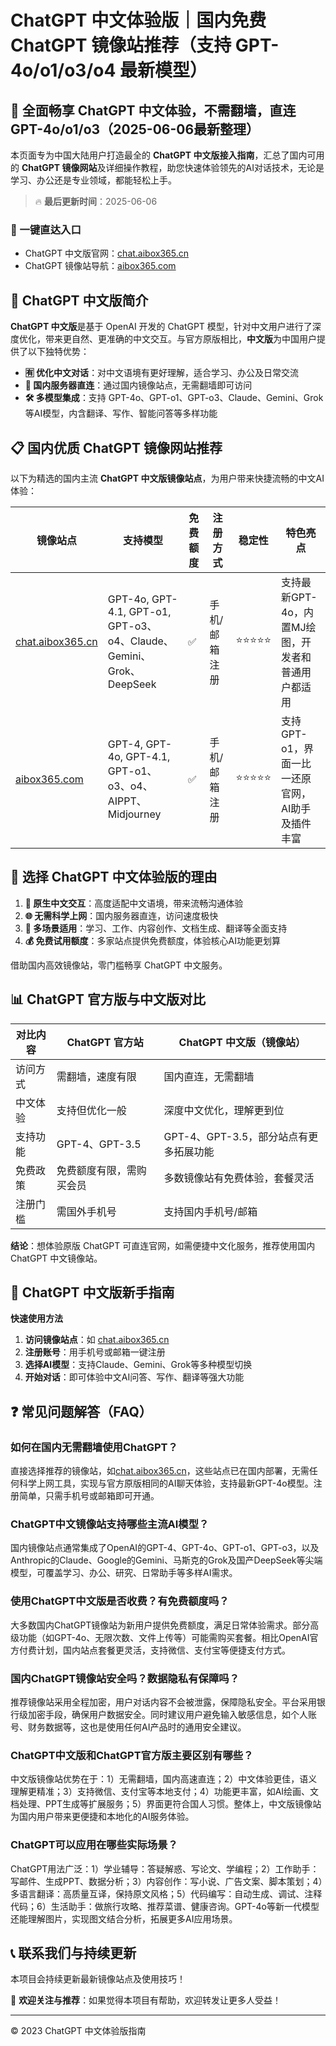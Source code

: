 # ChatGPT 中文体验版｜国内免费 ChatGPT 镜像站推荐（支持 GPT-4o/o1/o3/o4 最新模型）

## 📢 全面畅享 ChatGPT 中文体验，不需翻墙，直连 GPT-4o/o1/o3（2025-06-06最新整理）

本页面专为中国大陆用户打造最全的 **ChatGPT 中文版接入指南**，汇总了国内可用的 **ChatGPT 镜像网站**及详细操作教程，助您快速体验领先的AI对话技术，无论是学习、办公还是专业领域，都能轻松上手。

> 🔥 **最后更新时间**：2025-06-06

### 🚀 一键直达入口

- ChatGPT 中文版官网：[chat.aibox365.cn](https://chat.aibox365.cn)
- ChatGPT 镜像站导航：[aibox365.com](https://aibox365.com)

## 🤔 ChatGPT 中文版简介

**ChatGPT 中文版**是基于 OpenAI 开发的 ChatGPT 模型，针对中文用户进行了深度优化，带来更自然、更准确的中文交互。与官方原版相比，**中文版**为中国用户提供了以下独特优势：

- **🈶 优化中文对话**：对中文语境有更好理解，适合学习、办公及日常交流
- **🚀 国内服务器直连**：通过国内镜像站点，无需翻墙即可访问
- **🛠️ 多模型集成**：支持 GPT-4o、GPT-o1、GPT-o3、Claude、Gemini、Grok 等AI模型，内含翻译、写作、智能问答等多样功能

## 📋 国内优质 ChatGPT 镜像网站推荐

以下为精选的国内主流 **ChatGPT 中文版镜像站点**，为用户带来快捷流畅的中文AI体验：

| 镜像站点 | 支持模型 | 免费额度 | 注册方式 | 稳定性 | 特色亮点 |
|----------|----------|----------|----------|--------|----------|
| [chat.aibox365.cn](https://chat.aibox365.cn) | GPT-4o, GPT-4.1, GPT-o1, GPT-o3、o4、Claude、Gemini、Grok、DeepSeek | ✅ | 手机/邮箱注册 | ⭐⭐⭐⭐⭐ | 支持最新GPT-4o，内置MJ绘图，开发者和普通用户都适用 |
| [aibox365.com](https://aibox365.com) | GPT-4, GPT-4o, GPT-4.1, GPT-o1、o3、o4、AIPPT、Midjourney | ✅ | 手机/邮箱注册 | ⭐⭐⭐⭐⭐ | 支持GPT-o1，界面一比一还原官网，AI助手及插件丰富 |

## 🌟 选择 ChatGPT 中文体验版的理由

1. **📝 原生中文交互**：高度适配中文语境，带来流畅沟通体验
2. **🌐 无需科学上网**：国内服务器直连，访问速度极快
3. **🎯 多场景适用**：学习、工作、内容创作、文档生成、翻译等全面支持
4. **💰 免费试用额度**：多家站点提供免费额度，体验核心AI功能更划算

借助国内高效镜像站，零门槛畅享 ChatGPT 中文服务。

## 📊 ChatGPT 官方版与中文版对比

| 对比内容 | ChatGPT 官方站 | ChatGPT 中文版（镜像站） |
|----------|----------------|--------------------------|
| 访问方式 | 需翻墙，速度有限 | 国内直连，无需翻墙 |
| 中文体验 | 支持但优化一般 | 深度中文优化，理解更到位 |
| 支持功能 | GPT-4、GPT-3.5 | GPT-4、GPT-3.5，部分站点有更多拓展功能 |
| 免费政策 | 免费额度有限，需购买会员 | 多数镜像站有免费体验，套餐灵活 |
| 注册门槛 | 需国外手机号 | 支持国内手机号/邮箱 |

**结论**：想体验原版 ChatGPT 可直连官网，如需便捷中文化服务，推荐使用国内 ChatGPT 中文镜像站。

## 📝 ChatGPT 中文版新手指南

**快速使用方法**

1. **访问镜像站点**：如 [chat.aibox365.cn](https://chat.aibox365.cn)
2. **注册账号**：用手机号或邮箱一键注册
3. **选择AI模型**：支持Claude、Gemini、Grok等多种模型切换
4. **开始对话**：即可体验中文AI问答、写作、翻译等强大功能

## ❓ 常见问题解答（FAQ）

### 如何在国内无需翻墙使用ChatGPT？

直接选择推荐的镜像站，如[chat.aibox365.cn](https://chat.aibox365.cn)，这些站点已在国内部署，无需任何科学上网工具，实现与官方原版相同的AI聊天体验，支持最新GPT-4o模型。注册简单，只需手机号或邮箱即可开通。

### ChatGPT中文镜像站支持哪些主流AI模型？

国内镜像站点通常集成了OpenAI的GPT-4、GPT-4o、GPT-o1、GPT-o3，以及Anthropic的Claude、Google的Gemini、马斯克的Grok及国产DeepSeek等尖端模型，可覆盖学习、办公、研究、日常助手等多样AI需求。

### 使用ChatGPT中文版是否收费？有免费额度吗？

大多数国内ChatGPT镜像站为新用户提供免费额度，满足日常体验需求。部分高级功能（如GPT-4o、无限次数、文件上传等）可能需购买套餐。相比OpenAI官方付费计划，国内站点套餐更灵活，支持微信、支付宝等便捷支付方式。

### 国内ChatGPT镜像站安全吗？数据隐私有保障吗？

推荐镜像站采用全程加密，用户对话内容不会被泄露，保障隐私安全。平台采用银行级加密手段，确保用户数据安全。同时建议用户避免输入敏感信息，如个人账号、财务数据等，这也是使用任何AI产品时的通用安全建议。

### ChatGPT中文版和ChatGPT官方版主要区别有哪些？

中文版镜像站优势在于：1）无需翻墙，国内高速直连；2）中文体验更佳，语义理解更精准；3）支持微信、支付宝等本地支付；4）功能更丰富，如AI绘画、文档处理、PPT生成等扩展服务；5）界面更符合国人习惯。整体上，中文版镜像站为国内用户带来更便捷和本地化的AI服务体验。

### ChatGPT可以应用在哪些实际场景？

ChatGPT用法广泛：1）学业辅导：答疑解惑、写论文、学编程；2）工作助手：写邮件、生成PPT、数据分析；3）内容创作：写小说、广告文案、脚本策划；4）多语言翻译：高质量互译，保持原文风格；5）代码编写：自动生成、调试、注释代码；6）生活助手：做旅行攻略、推荐菜谱、健康咨询。GPT-4o等新一代模型还能理解图片，实现图文结合分析，拓展更多AI应用场景。

## 📞 联系我们与持续更新

本项目会持续更新最新镜像站点及使用技巧！

🌟 **欢迎关注与推荐**：如果觉得本项目有帮助，欢迎转发让更多人受益！

---

© 2023 ChatGPT 中文体验版指南
